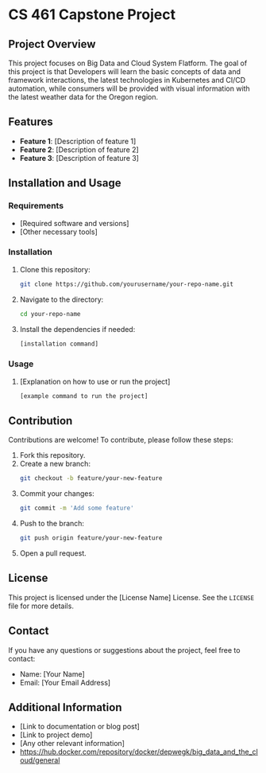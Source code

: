 # CS 461 Capstone Project


## Project Overview
This project focuses on Big Data and Cloud System Flatform. The goal of this project is that Developers will learn the basic concepts of data and framework interactions, the latest technologies in Kubernetes and CI/CD automation, while consumers will be provided with visual information with the latest weather data for the Oregon region.

## Features
- **Feature 1**: [Description of feature 1]
- **Feature 2**: [Description of feature 2]
- **Feature 3**: [Description of feature 3]

## Installation and Usage
### Requirements
- [Required software and versions]
- [Other necessary tools]

### Installation
1. Clone this repository:
    ```bash
    git clone https://github.com/yourusername/your-repo-name.git
    ```
2. Navigate to the directory:
    ```bash
    cd your-repo-name
    ```
3. Install the dependencies if needed:
    ```bash
    [installation command]
    ```

### Usage
1. [Explanation on how to use or run the project]
    ```bash
    [example command to run the project]
    ```

## Contribution
Contributions are welcome! To contribute, please follow these steps:
1. Fork this repository.
2. Create a new branch:
    ```bash
    git checkout -b feature/your-new-feature
    ```
3. Commit your changes:
    ```bash
    git commit -m 'Add some feature'
    ```
4. Push to the branch:
    ```bash
    git push origin feature/your-new-feature
    ```
5. Open a pull request.

## License
This project is licensed under the [License Name] License. See the `LICENSE` file for more details.

## Contact
If you have any questions or suggestions about the project, feel free to contact:
- Name: [Your Name]
- Email: [Your Email Address]

## Additional Information
- [Link to documentation or blog post]
- [Link to project demo]
- [Any other relevant information]
- https://hub.docker.com/repository/docker/depwegk/big_data_and_the_cloud/general


